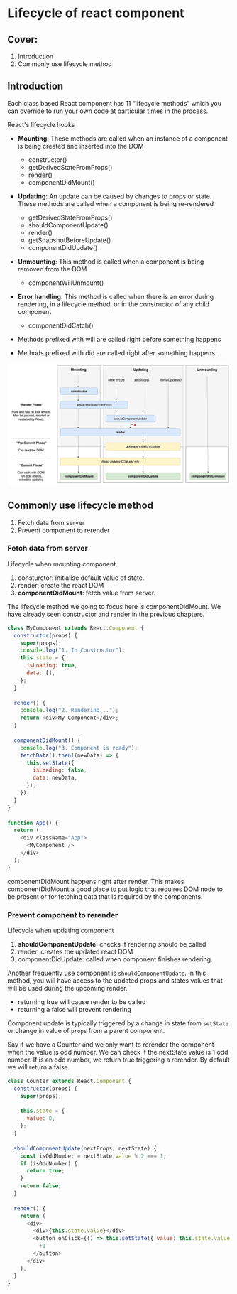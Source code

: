 # Lifecycle of react component

## Cover:

1. Introduction
2. Commonly use lifecycle method

## Introduction

Each class based React component has 11 “lifecycle methods” which you can override to run your own code at particular times in the process.

React's lifecycle hooks

- **Mounting**: These methods are called when an instance of a component is being created and inserted into the DOM

  - constructor()
  - getDerivedStateFromProps()
  - render()
  - componentDidMount()

- **Updating**: An update can be caused by changes to props or state. These methods are called when a component is being re-rendered

  - getDerivedStateFromProps()
  - shouldComponentUpdate()
  - render()
  - getSnapshotBeforeUpdate()
  - componentDidUpdate()

- **Unmounting**: This method is called when a component is being removed from the DOM

  - componentWillUnmount()

- **Error handling**: This method is called when there is an error during rendering, in a lifecycle method, or in the constructor of any child component

  - componentDidCatch()

- Methods prefixed with will are called right before something happens
- Methods prefixed with did are called right after something happens.

![react lifecycle hooks](_media/react-lifecycle.jpeg)

## Commonly use lifecycle method

1. Fetch data from server
2. Prevent component to rerender

### Fetch data from server

Lifecycle when mounting component

1. consturctor: initialise default value of state.
2. render: create the react DOM
3. **componentDidMount**: fetch value from server.

The lifecycle method we going to focus here is componentDidMount. We have already seen constructor and render in the previous chapters.

```javascript
class MyComponent extends React.Component {
  constructor(props) {
    super(props);
    console.log("1. In Constructor");
    this.state = {
      isLoading: true,
      data: [],
    };
  }

  render() {
    console.log("2. Rendering...");
    return <div>My Component</div>;
  }

  componentDidMount() {
    console.log("3. Component is ready");
    fetchData().then((newData) => {
      this.setState({
        isLoading: false,
        data: newData,
      });
    });
  }
}

function App() {
  return (
    <div className="App">
      <MyComponent />
    </div>
  );
}
```

componentDidMount happens right after render. This makes componentDidMount a good place to put logic that requires DOM node to be present or for fetching data that is required by the components.

### Prevent component to rerender

Lifecycle when updating component

1. **shouldComponentUpdate**: checks if rendering should be called
2. render: creates the updated react DOM
3. componentDidUpdate: called when component finishes rendering.

Another frequently use component is `shouldComponentUpdate`. In this method, you will have access to the updated props and states values that will be used during the upcoming render.

- returning true will cause render to be called
- returning a false will prevent rendering

Component update is typically triggered by a change in state from `setState` or change in value of `props` from a parent component.

Say if we have a Counter and we only want to rerender the component when the value is odd number.
We can check if the nextState value is 1 odd number. If is an odd number, we return true triggering a rerender. By default we will return a false.

```javascript
class Counter extends React.Component {
  constructor(props) {
    super(props);

    this.state = {
      value: 0,
    };
  }

  shouldComponentUpdate(nextProps, nextState) {
    const isOddNumber = nextState.value % 2 === 1;
    if (isOddNumber) {
      return true;
    }
    return false;
  }

  render() {
    return (
      <div>
        <div>{this.state.value}</div>
        <button onClick={() => this.setState({ value: this.state.value + 1 })}>
          +1
        </button>
      </div>
    );
  }
}
```
